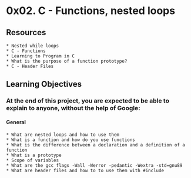 # 0x02. C - Functions, nested loops
## Resources
	* Nested while loops
	* C - Functions
	* Learning to Program in C
	* What is the purpose of a function prototype?
	* C - Header Files

## Learning Objectives

### At the end of this project, you are expected to be able to explain to anyone, without the help of Google:
#### General
	* What are nested loops and how to use them
	* What is a function and how do you use functions
	* What is the difference between a declaration and a definition of a function
	* What is a prototype
	* Scope of variables
	* What are the gcc flags -Wall -Werror -pedantic -Wextra -std=gnu89
	* What are header files and how to to use them with #include

